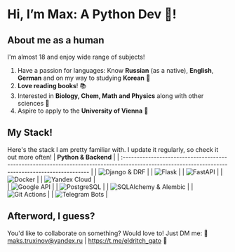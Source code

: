 # Hi, I’m Max: A Python Dev 🐍!

## About me as a human
I'm almost 18 and enjoy wide range of subjects!
 1. Have a passion for languages: Know **Russian** (as a native), **English**󠁧󠁢󠁥, **German** and on my way to studying **Korean** 📖
 2. **Love reading books**! 📚
 3. Interested in **Biology, Chem, Math and Physics** along with other sciences 📘
 4. Aspire to apply to the **University of Vienna** 🧮

## My Stack!
Here's the stack I am pretty familiar with. I update it regularly, so check it out more often!
|                                                          **Python & Backend**                                                                     |
| :------------------------------------------------------------------------------------------------------------------------------------------------ |
| ![Django & DRF](https://img.shields.io/badge/Django-Django%20&%20DRF-092E20?style=for-the-badge&logo=Django)                                      |
| ![Flask](https://img.shields.io/badge/Flask-Where%20would%20you%20go%20without%20it-000000?style=for-the-badge&logo=Flask)                        |
| ![FastAPI](https://img.shields.io/badge/FastAPI-I%20am%20Lightning-009688?style=for-the-badge&logo=FastAPI)                                       |
| ![Docker](https://img.shields.io/badge/Docker-Containerize%20'em%20all!-2496ED?style=for-the-badge&logo=Docker)                                   |
| ![Yandex Cloud](https://img.shields.io/badge/Yandex%20Cloud-Clouds!-5282FF?style=for-the-badge&logo=Yandex%20Cloud)                               |  
| ![Google API](https://img.shields.io/badge/Google%20API-Drive%20&%20Sheets-34A853?style=for-the-badge&logo=Google%20Drive)                        |
| ![PostgreSQL](https://img.shields.io/badge/PostgreSQL-PostgreSQL-4169E1?style=for-the-badge&logo=PostgreSQL)                                      |
| ![SQLAlchemy & Alembic](https://img.shields.io/badge/SQlAlchemy%20+%20Alembic-Database%20Magic-D71F00?style=for-the-badge&logo=SQLAlchemy)        |
| ![Git Actions](https://img.shields.io/badge/GitHub%20Actions-CI/CD-2088FF?style=for-the-badge&logo=GitHub%20Actions)                              |
| ![Telegram Bots](https://img.shields.io/badge/Telegram-Simple%20bots-26A5E4?style=for-the-badge&logo=Telegram)                                    |

## Afterword, I guess?
You'd like to collaborate on something? Would love to! Just DM me:
📨 maks.truxinov@yandex.ru | https://t.me/eldritch_gato 📨
